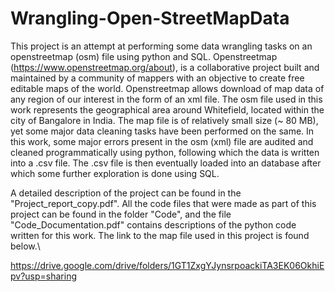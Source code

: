 # Wrangling-Open-StreetMapData

This project is an attempt at performing some data wrangling tasks on an openstreetmap (osm) file using python and SQL. Openstreetmap (https://www.openstreetmap.org/about), is a collaborative project built and maintained by a community of mappers with an objective to create free editable maps of the world. Openstreetmap allows download of map data of any region of our interest in the form of an xml file. The osm file used in this work represents the geographical area around Whitefield, located within the city of Bangalore in India. The map file is of relatively small size (~ 80 MB), yet some major data cleaning tasks have been performed on the same.  In this work, some major errors present in the osm (xml) file are audited and cleaned programmatically using python, following which the data is written into a .csv file. The .csv file is then eventually loaded into an database after which some further exploration is done using SQL. 

A detailed description of the project can be found in the "Project_report_copy.pdf". All the code files that were made as part of this project can be found in the folder "Code", and the file "Code_Documentation.pdf" contains descriptions of the python code written for this work. The link to the map file used in this project is found below.\

https://drive.google.com/drive/folders/1GT1ZxgYJynsrpoackiTA3EK06OkhiEpv?usp=sharing


